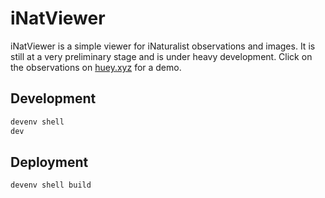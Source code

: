 # iNatViewer

iNatViewer is a simple viewer for iNaturalist observations and images. It is still at a very preliminary stage and is under heavy development. Click on the observations on [huey.xyz](https://huey.xyz) for a demo. 

## Development

```bash
devenv shell
dev
```

## Deployment

```bash
devenv shell build
```